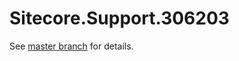# Sitecore.Support.306203

See [master branch](https://github.com/sitecoresupport/Sitecore.Support.306203) for details.